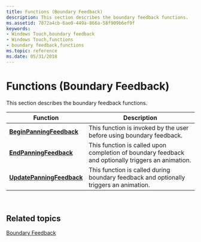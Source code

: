 ```yaml
---
title: Functions (Boundary Feedback)
description: This section describes the boundary feedback functions.
ms.assetid: 7872a4cb-6ae0-449a-866a-58f909b6ef9f
keywords:
- Windows Touch,boundary feedback
- Windows Touch,functions
- boundary feedback,functions
ms.topic: reference
ms.date: 05/31/2018
---
```


# Functions (Boundary Feedback)

This section describes the boundary feedback functions.



| Function                                               | Description                                                                                        |
|--------------------------------------------------------|----------------------------------------------------------------------------------------------------|
| [**BeginPanningFeedback**](/windows/win32/api/uxtheme/nf-uxtheme-beginpanningfeedback)     | This function is invoked by the user before using boundary feedback.                               |
| [**EndPanningFeedback**](/windows/win32/api/uxtheme/nf-uxtheme-endpanningfeedback)     | This function is called upon completion of boundary feedback and optionally triggers an animation. |
| [**UpdatePanningFeedback**](/windows/win32/api/uxtheme/nf-uxtheme-updatepanningfeedback) | This function is called during boundary feedback and optionally triggers an animation.             |



 

## Related topics

<dl> <dt>

[Boundary Feedback](boundary-feedback.md)
</dt> </dl>

 

 
